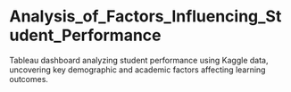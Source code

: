 # Analysis_of_Factors_Influencing_Student_Performance
Tableau dashboard analyzing student performance using Kaggle data, uncovering key demographic and academic factors affecting learning outcomes.
